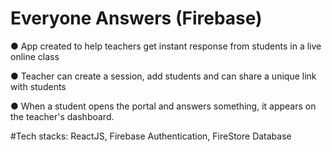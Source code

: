 # Everyone Answers (Firebase)


● App created to help teachers get instant response from students in a live online class

● Teacher can create a session, add students and can share a unique link with students

● When a student opens the portal and answers something, it appears on the teacher's dashboard.




#Tech stacks: ReactJS, Firebase Authentication, FireStore Database
